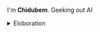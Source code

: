 I'm **Chidubem**. Geeking out AI

<details>
<summary>Eloboration</summary>

Hi, I'm Ndukwe Chidubem. A student and Undergrad Mechatronics engineer, interested in in-depth AI concepts and its applications.

## 🚀 Quick Facts

- 🎓 Studying Mechatronics Engineering in university.
- 🌐 Exploring Artificial Intelligence outside of the university.
- 🎧 Lex Fridman and Steve Bartley (DOAC) are my current podcast hosts.
- 📚 I read a lot.
- 💻 Most of my time is spent studying and programming and playing chess.

## 📬 Get in Touch

- [LinkedIn](https://www.linkedin.com/in/chidubem-ndukwe-b8778920a/)
- [Website][(https://duks31.github.io/)
- [medium](https://medium.com/@chidubemndukwe)

</details>
